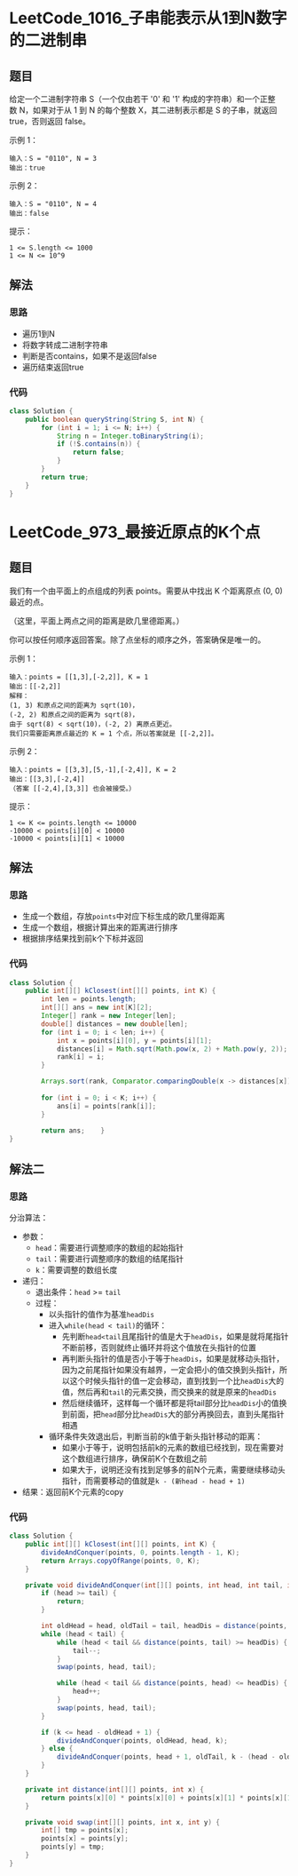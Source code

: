 # LeetCode_1016_子串能表示从1到N数字的二进制串
## 题目
给定一个二进制字符串 S（一个仅由若干 '0' 和 '1' 构成的字符串）和一个正整数 N，如果对于从 1 到 N 的每个整数 X，其二进制表示都是 S 的子串，就返回 true，否则返回 false。

示例 1：
```
输入：S = "0110", N = 3
输出：true
```
示例 2：
```
输入：S = "0110", N = 4
输出：false
```
提示：
```
1 <= S.length <= 1000
1 <= N <= 10^9
```
## 解法
### 思路
- 遍历1到N
- 将数字转成二进制字符串
- 判断是否contains，如果不是返回false
- 遍历结束返回true
### 代码
```java
class Solution {
    public boolean queryString(String S, int N) {
        for (int i = 1; i <= N; i++) {
            String n = Integer.toBinaryString(i);
            if (!S.contains(n)) {
                return false;
            }
        }
        return true;
    }
}
```
# LeetCode_973_最接近原点的K个点
## 题目
我们有一个由平面上的点组成的列表 points。需要从中找出 K 个距离原点 (0, 0) 最近的点。

（这里，平面上两点之间的距离是欧几里德距离。）

你可以按任何顺序返回答案。除了点坐标的顺序之外，答案确保是唯一的。

示例 1：
```
输入：points = [[1,3],[-2,2]], K = 1
输出：[[-2,2]]
解释： 
(1, 3) 和原点之间的距离为 sqrt(10)，
(-2, 2) 和原点之间的距离为 sqrt(8)，
由于 sqrt(8) < sqrt(10)，(-2, 2) 离原点更近。
我们只需要距离原点最近的 K = 1 个点，所以答案就是 [[-2,2]]。
```
示例 2：
```
输入：points = [[3,3],[5,-1],[-2,4]], K = 2
输出：[[3,3],[-2,4]]
（答案 [[-2,4],[3,3]] 也会被接受。）
```
提示：
```
1 <= K <= points.length <= 10000
-10000 < points[i][0] < 10000
-10000 < points[i][1] < 10000
```
## 解法
### 思路
- 生成一个数组，存放`points`中对应下标生成的欧几里得距离
- 生成一个数组，根据计算出来的距离进行排序
- 根据排序结果找到前k个下标并返回
### 代码
```java
class Solution {
    public int[][] kClosest(int[][] points, int K) {
        int len = points.length;
        int[][] ans = new int[K][2];
        Integer[] rank = new Integer[len];
        double[] distances = new double[len];
        for (int i = 0; i < len; i++) {
            int x = points[i][0], y = points[i][1];
            distances[i] = Math.sqrt(Math.pow(x, 2) + Math.pow(y, 2));
            rank[i] = i;
        }

        Arrays.sort(rank, Comparator.comparingDouble(x -> distances[x]));
        
        for (int i = 0; i < K; i++) {
            ans[i] = points[rank[i]];
        }
        
        return ans;    }
}
```
## 解法二
### 思路
分治算法：
- 参数：
    - `head`：需要进行调整顺序的数组的起始指针
    - `tail`：需要进行调整顺序的数组的结尾指针
    - `k`：需要调整的数组长度
- 递归：
    - 退出条件：`head` >= `tail`
    - 过程：
        - 以头指针的值作为基准`headDis`
        - 进入`while(head < tail)`的循环：
            - 先判断`head<tail`且尾指针的值是大于`headDis`，如果是就将尾指针不断前移，否则就终止循环并将这个值放在头指针的位置
            - 再判断头指针的值是否小于等于`headDis`，如果是就移动头指针，因为之前尾指针如果没有越界，一定会把小的值交换到头指针，所以这个时候头指针的值一定会移动，直到找到一个比`headDis`大的值，然后再和`tail`的元素交换，而交换来的就是原来的`headDis`
            - 然后继续循环，这样每一个循环都是将tail部分比`headDis`小的值换到前面，把`head`部分比`headDis`大的部分再换回去，直到头尾指针相遇
        - 循环条件失效退出后，判断当前的k值于新头指针移动的距离：
            - 如果小于等于，说明包括前k的元素的数组已经找到，现在需要对这个数组进行排序，确保前K个在数组之前
            - 如果大于，说明还没有找到足够多的前N个元素，需要继续移动头指针，而需要移动的值就是`k - (新head - head + 1)`
- 结果：返回前K个元素的copy
### 代码
```java
class Solution {
    public int[][] kClosest(int[][] points, int K) {
        divideAndConquer(points, 0, points.length - 1, K);
        return Arrays.copyOfRange(points, 0, K);
    }

    private void divideAndConquer(int[][] points, int head, int tail, int k) {
        if (head >= tail) {
            return;
        }

        int oldHead = head, oldTail = tail, headDis = distance(points, head);
        while (head < tail) {
            while (head < tail && distance(points, tail) >= headDis) {
                tail--;
            }
            swap(points, head, tail);

            while (head < tail && distance(points, head) <= headDis) {
                head++;
            }
            swap(points, head, tail);
        }

        if (k <= head - oldHead + 1) {
            divideAndConquer(points, oldHead, head, k);
        } else {
            divideAndConquer(points, head + 1, oldTail, k - (head - oldHead + 1));
        }
    }

    private int distance(int[][] points, int x) {
        return points[x][0] * points[x][0] + points[x][1] * points[x][1];
    }

    private void swap(int[][] points, int x, int y) {
        int[] tmp = points[x];
        points[x] = points[y];
        points[y] = tmp;
    }
}
```